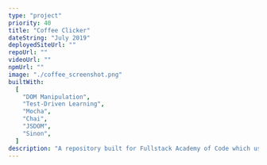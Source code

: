 ```yaml
---
type: "project"
priority: 40
title: "Coffee Clicker"
dateString: "July 2019"
deployedSiteUrl: ""
repoUrl: ""
videoUrl: ""
npmUrl: ""
image: "./coffee_screenshot.png"
builtWith:
  [
    "DOM Manipulation",
    "Test-Driven Learning",
    "Mocha",
    "Chai",
    "JSDOM",
    "Sinon",
  ]
description: "A repository built for Fullstack Academy of Code which uses test-driven learning to teach direct DOM manipulation. In use as part of the Fullstack curriculum. Private repository."
---
```

